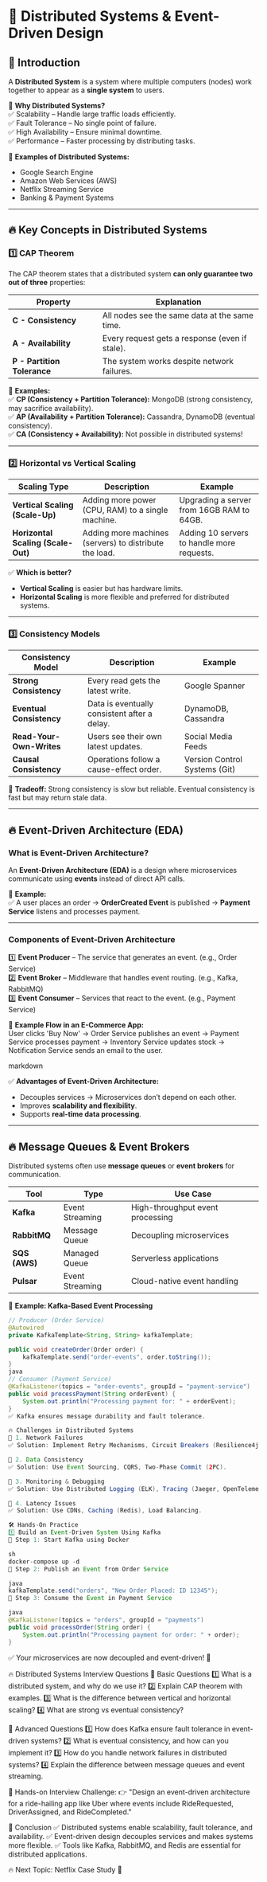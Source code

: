 # 📌 Distributed Systems & Event-Driven Design  

## 🚀 Introduction  

A **Distributed System** is a system where multiple computers (nodes) work together to appear as a **single system** to users.  

📌 **Why Distributed Systems?**  
✅ Scalability – Handle large traffic loads efficiently.  
✅ Fault Tolerance – No single point of failure.  
✅ High Availability – Ensure minimal downtime.  
✅ Performance – Faster processing by distributing tasks.  

📌 **Examples of Distributed Systems:**  
- Google Search Engine  
- Amazon Web Services (AWS)  
- Netflix Streaming Service  
- Banking & Payment Systems  

---

## 🔥 **Key Concepts in Distributed Systems**  

### 1️⃣ **CAP Theorem**  
The CAP theorem states that a distributed system **can only guarantee two out of three** properties:  

| Property | Explanation |
|----------|------------|
| **C - Consistency** | All nodes see the same data at the same time. |
| **A - Availability** | Every request gets a response (even if stale). |
| **P - Partition Tolerance** | The system works despite network failures. |

📌 **Examples:**  
✅ **CP (Consistency + Partition Tolerance):** MongoDB (strong consistency, may sacrifice availability).  
✅ **AP (Availability + Partition Tolerance):** Cassandra, DynamoDB (eventual consistency).  
✅ **CA (Consistency + Availability):** Not possible in distributed systems!  

---

### 2️⃣ **Horizontal vs Vertical Scaling**  

| Scaling Type | Description | Example |
|-------------|-------------|---------|
| **Vertical Scaling (Scale-Up)** | Adding more power (CPU, RAM) to a single machine. | Upgrading a server from 16GB RAM to 64GB. |
| **Horizontal Scaling (Scale-Out)** | Adding more machines (servers) to distribute the load. | Adding 10 servers to handle more requests. |

✅ **Which is better?**  
- **Vertical Scaling** is easier but has hardware limits.  
- **Horizontal Scaling** is more flexible and preferred for distributed systems.  

---

### 3️⃣ **Consistency Models**  

| Consistency Model | Description | Example |
|------------------|-------------|---------|
| **Strong Consistency** | Every read gets the latest write. | Google Spanner |
| **Eventual Consistency** | Data is eventually consistent after a delay. | DynamoDB, Cassandra |
| **Read-Your-Own-Writes** | Users see their own latest updates. | Social Media Feeds |
| **Causal Consistency** | Operations follow a cause-effect order. | Version Control Systems (Git) |

📌 **Tradeoff:** Strong consistency is slow but reliable. Eventual consistency is fast but may return stale data.  

---

## 🔥 **Event-Driven Architecture (EDA)**  

### **What is Event-Driven Architecture?**  
An **Event-Driven Architecture (EDA)** is a design where microservices communicate using **events** instead of direct API calls.  

📌 **Example:**  
✅ A user places an order → **OrderCreated Event** is published → **Payment Service** listens and processes payment.  

---

### **Components of Event-Driven Architecture**  

1️⃣ **Event Producer** – The service that generates an event. (e.g., Order Service)  
2️⃣ **Event Broker** – Middleware that handles event routing. (e.g., Kafka, RabbitMQ)  
3️⃣ **Event Consumer** – Services that react to the event. (e.g., Payment Service)  

📌 **Example Flow in an E-Commerce App:**  
User clicks 'Buy Now' → Order Service publishes an event →
Payment Service processes payment → Inventory Service updates stock →
Notification Service sends an email to the user.

markdown

✅ **Advantages of Event-Driven Architecture:**  
- Decouples services → Microservices don’t depend on each other.  
- Improves **scalability and flexibility**.  
- Supports **real-time data processing**.  

---

## 🔥 **Message Queues & Event Brokers**  

Distributed systems often use **message queues** or **event brokers** for communication.  

| Tool | Type | Use Case |
|------|------|----------|
| **Kafka** | Event Streaming | High-throughput event processing |
| **RabbitMQ** | Message Queue | Decoupling microservices |
| **SQS (AWS)** | Managed Queue | Serverless applications |
| **Pulsar** | Event Streaming | Cloud-native event handling |

📌 **Example: Kafka-Based Event Processing**  

```java
// Producer (Order Service)
@Autowired
private KafkaTemplate<String, String> kafkaTemplate;

public void createOrder(Order order) {
    kafkaTemplate.send("order-events", order.toString());
}
java
// Consumer (Payment Service)
@KafkaListener(topics = "order-events", groupId = "payment-service")
public void processPayment(String orderEvent) {
    System.out.println("Processing payment for: " + orderEvent);
}
✅ Kafka ensures message durability and fault tolerance.

🔥 Challenges in Distributed Systems
🚧 1. Network Failures
✅ Solution: Implement Retry Mechanisms, Circuit Breakers (Resilience4j).

🚧 2. Data Consistency
✅ Solution: Use Event Sourcing, CQRS, Two-Phase Commit (2PC).

🚧 3. Monitoring & Debugging
✅ Solution: Use Distributed Logging (ELK), Tracing (Jaeger, OpenTelemetry).

🚧 4. Latency Issues
✅ Solution: Use CDNs, Caching (Redis), Load Balancing.

🛠️ Hands-On Practice
1️⃣ Build an Event-Driven System Using Kafka
📌 Step 1: Start Kafka using Docker

sh
docker-compose up -d
📌 Step 2: Publish an Event from Order Service

java
kafkaTemplate.send("orders", "New Order Placed: ID 12345");
📌 Step 3: Consume the Event in Payment Service

java
@KafkaListener(topics = "orders", groupId = "payments")
public void processOrder(String order) {
    System.out.println("Processing payment for order: " + order);
}
```
✅ Your microservices are now decoupled and event-driven! 🚀

🔥 Distributed Systems Interview Questions
📌 Basic Questions
1️⃣ What is a distributed system, and why do we use it?
2️⃣ Explain CAP theorem with examples.
3️⃣ What is the difference between vertical and horizontal scaling?
4️⃣ What are strong vs eventual consistency?

📌 Advanced Questions
1️⃣ How does Kafka ensure fault tolerance in event-driven systems?
2️⃣ What is eventual consistency, and how can you implement it?
3️⃣ How do you handle network failures in distributed systems?
4️⃣ Explain the difference between message queues and event streaming.

📌 Hands-on Interview Challenge:
👉 "Design an event-driven architecture for a ride-hailing app like Uber where events include RideRequested, DriverAssigned, and RideCompleted."

🎯 Conclusion
✅ Distributed systems enable scalability, fault tolerance, and availability.
✅ Event-driven design decouples services and makes systems more flexible.
✅ Tools like Kafka, RabbitMQ, and Redis are essential for distributed applications.

🔥 Next Topic: Netflix Case Study 🚀
